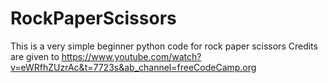 # RockPaperScissors
This is a very simple beginner python code for rock paper scissors
Credits are given to https://www.youtube.com/watch?v=eWRfhZUzrAc&t=7723s&ab_channel=freeCodeCamp.org

